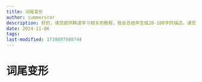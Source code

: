 ```yaml
---
title: 词尾变形
author: summerscar
description: 好的，请您提供韩语学习相关的教程，我会总结并生成20-100字的描述。请您将教程内容以文本形式粘贴到这里，方便我进行处理。
date: 2024-11-06
tags:
last-modified: 1730897508744
---
```


# 词尾变形
